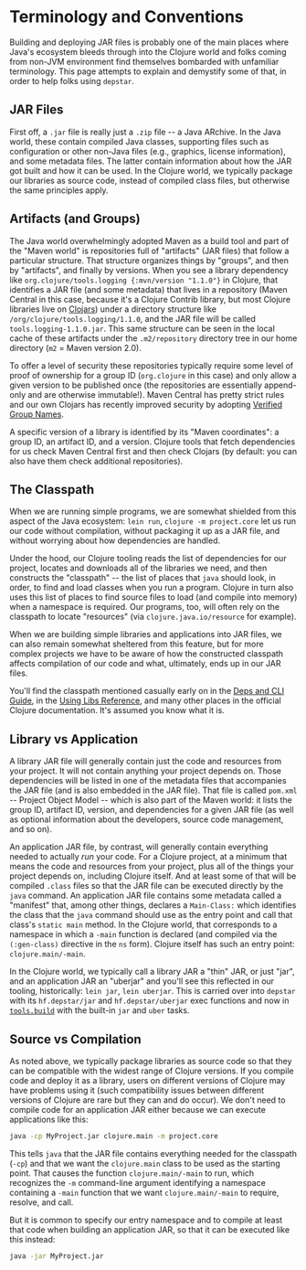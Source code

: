 # Terminology and Conventions

Building and deploying JAR files is probably one of the main places where Java's ecosystem bleeds through into the Clojure world and folks coming from non-JVM environment find themselves bombarded with unfamiliar terminology. This page attempts to explain and demystify some of that, in order to help folks using `depstar`.

## JAR Files

First off, a `.jar` file is really just a `.zip` file -- a Java ARchive. In the Java world, these contain compiled Java classes, supporting files such as configuration or other non-Java files (e.g., graphics, license information), and some metadata files. The latter contain information about how the JAR got built and how it can be used. In the Clojure world, we typically package our libraries as source code, instead of compiled class files, but otherwise the same principles apply.

## Artifacts (and Groups)

The Java world overwhelmingly adopted Maven as a build tool and part of the "Maven world" is repositories full of "artifacts" (JAR files) that follow a particular structure. That structure organizes things by "groups", and then by "artifacts", and finally by versions. When you see a library dependency like `org.clojure/tools.logging {:mvn/version "1.1.0"}` in Clojure, that identifies a JAR file (and some metadata) that lives in a repository (Maven Central in this case, because it's a Clojure Contrib library, but most Clojure libraries live on [Clojars](https://clojars.org)) under a directory structure like `/org/clojure/tools.logging/1.1.0`, and the JAR file will be called `tools.logging-1.1.0.jar`. This same structure can be seen in the local cache of these artifacts under the `.m2/repository` directory tree in our home directory (`m2` = Maven version 2.0).

To offer a level of security these repositories typically require some level of proof of ownership for a group ID (`org.clojure` in this case) and only allow a given version to be published once (the repositories are essentially append-only and are otherwise immutable!). Maven Central has pretty strict rules and our own Clojars has recently improved security by adopting [Verified Group Names](https://github.com/clojars/clojars-web/wiki/Verified-Group-Names).

A specific version of a library is identified by its "Maven coordinates": a group ID, an artifact ID, and a version. Clojure tools that fetch dependencies for us check Maven Central first and then check Clojars (by default: you can also have them check additional repositories).

## The Classpath

When we are running simple programs, we are somewhat shielded from this aspect of the Java ecosystem: `lein run`, `clojure -m project.core` let us run our code without compilation, without packaging it up as a JAR file, and without worrying about how dependencies are handled.

Under the hood, our Clojure tooling reads the list of dependencies for our project, locates and downloads all of the libraries we need, and then constructs the "classpath" -- the list of places that `java` should look, in order, to find and load classes when you run a program. Clojure in turn also uses this list of places to find source files to load (and compile into memory) when a namespace is required. Our programs, too, will often rely on the classpath to locate "resources" (via `clojure.java.io/resource` for example).

When we are building simple libraries and applications into JAR files, we can also remain somewhat sheltered from this feature, but for more complex projects we have to be aware of how the constructed classpath affects compilation of our code and what, ultimately, ends up in our JAR files.

You'll find the classpath mentioned casually early on in the [Deps and CLI Guide](https://clojure.org/guides/deps_and_cli), in the [Using Libs Reference](https://clojure.org/reference/libs), and many other places in the official Clojure documentation. It's assumed you know what it is.

## Library vs Application

A library JAR file will generally contain just the code and resources from your project. It will not contain anything your project depends on. Those dependencies will be listed in one of the metadata files that accompanies the JAR file (and is also embedded in the JAR file). That file is called `pom.xml` -- Project Object Model -- which is also part of the Maven world: it lists the group ID, artifact ID, version, and dependencies for a given JAR file (as well as optional information about the developers, source code management, and so on).

An application JAR file, by contrast, will generally contain everything needed to actually _run_ your code. For a Clojure project, at a minimum that means the code and resources from your project, plus all of the things your project depends on, including Clojure itself. And at least some of that will be compiled `.class` files so that the JAR file can be executed directly by the `java` command. An application JAR file contains some metadata called a "manifest" that, among other things, declares a `Main-Class:` which identifies the class that the `java` command should use as the entry point and call that class's `static main` method. In the Clojure world, that corresponds to a namespace in which a `-main` function is declared (and compiled via the `(:gen-class)` directive in the `ns` form). Clojure itself has such an entry point: `clojure.main/-main`.

In the Clojure world, we typically call a library JAR a "thin" JAR, or just "jar", and an application JAR an "uberjar" and you'll see this reflected in our tooling, historically: `lein jar`, `lein uberjar`. This is carried over into `depstar` with its `hf.depstar/jar` and `hf.depstar/uberjar` exec functions and now in [`tools.build`](https://clojure.org/guides/tools_build) with the built-in `jar` and `uber` tasks.

## Source vs Compilation

As noted above, we typically package libraries as source code so that they can be compatible with the widest range of Clojure versions. If you compile code and deploy it as a library, users on different versions of Clojure may have problems using it (such compatibility issues between different versions of Clojure are rare but they can and do occur). We don't need to compile code for an application JAR either because we can execute applications like this:

```bash
java -cp MyProject.jar clojure.main -m project.core
```

This tells `java` that the JAR file contains everything needed for the classpath (`-cp`) and that we want the `clojure.main` class to be used as the starting point. That causes the function `clojure.main/-main` to run, which recognizes the `-m` command-line argument identifying a namespace containing a `-main` function that we want `clojure.main/-main` to require, resolve, and call.

But it is common to specify our entry namespace and to compile at least that code when building an application JAR, so that it can be executed like this instead:

```bash
java -jar MyProject.jar
```
